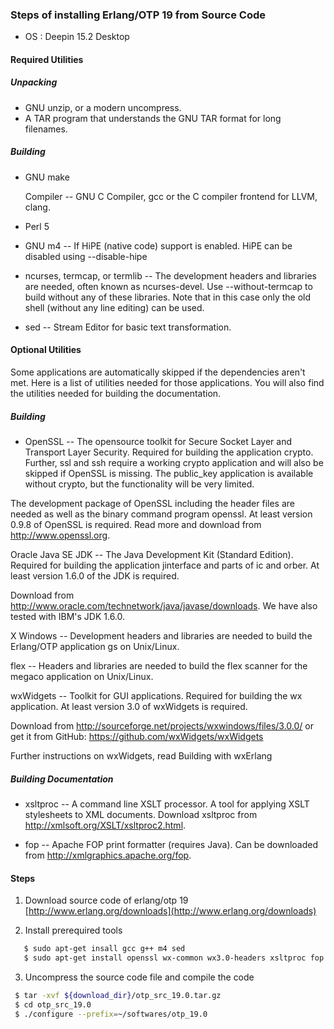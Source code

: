 ### Steps of installing Erlang/OTP 19 from Source Code

* OS : Deepin 15.2 Desktop

#### Required Utilities


##### Unpacking

* GNU unzip, or a modern uncompress.
* A TAR program that understands the GNU TAR format for long filenames.


##### Building

* GNU make
  
  Compiler -- GNU C Compiler, gcc or the C compiler frontend for LLVM, clang.
* Perl 5
* GNU m4 -- If HiPE (native code) support is enabled. HiPE can be disabled using --disable-hipe
* ncurses, termcap, or termlib -- The development headers and libraries are needed, often known as ncurses-devel. Use --without-termcap to build without any of these libraries. Note that in this case only the old shell (without any line editing) can be used.
* sed -- Stream Editor for basic text transformation.

#### Optional Utilities

Some applications are automatically skipped if the dependencies aren't met. Here is a list of utilities needed for those applications. You will also find the utilities needed for building the documentation.

##### Building

*  OpenSSL -- The opensource toolkit for Secure Socket Layer and Transport Layer Security. Required for building the application crypto. Further, ssl and ssh require a working crypto application and will also be skipped if OpenSSL is missing. The public_key application is available without crypto, but the functionality will be very limited.

  The development package of OpenSSL including the header files are needed as well as the binary command program openssl. At least version 0.9.8 of OpenSSL is required. Read more and download from http://www.openssl.org.

Oracle Java SE JDK -- The Java Development Kit (Standard Edition). Required for building the application jinterface and parts of ic and orber. At least version 1.6.0 of the JDK is required.

Download from http://www.oracle.com/technetwork/java/javase/downloads. We have also tested with IBM's JDK 1.6.0.

X Windows -- Development headers and libraries are needed to build the Erlang/OTP application gs on Unix/Linux.

flex -- Headers and libraries are needed to build the flex scanner for the megaco application on Unix/Linux.

wxWidgets -- Toolkit for GUI applications. Required for building the wx application. At least version 3.0 of wxWidgets is required.

Download from http://sourceforge.net/projects/wxwindows/files/3.0.0/ or get it from GitHub: https://github.com/wxWidgets/wxWidgets

Further instructions on wxWidgets, read Building with wxErlang

##### Building Documentation

* xsltproc -- A command line XSLT processor.
A tool for applying XSLT stylesheets to XML documents. Download xsltproc from http://xmlsoft.org/XSLT/xsltproc2.html.

* fop -- Apache FOP print formatter (requires Java). Can be downloaded from http://xmlgraphics.apache.org/fop.

#### Steps

1. Download source code of erlang/otp 19
[http://www.erlang.org/downloads](http://www.erlang.org/downloads)

2. Install prerequired tools
 ```bash
    $ sudo apt-get insall gcc g++ m4 sed 
    $ sudo apt-get install openssl wx-common wx3.0-headers xsltproc fop
 ```
3. Uncompress the source code file and compile the code
  ```bash
   $ tar -xvf ${download_dir}/otp_src_19.0.tar.gz 
   $ cd otp_src_19.0
   $ ./configure --prefix=~/softwares/otp_19.0
  ```



